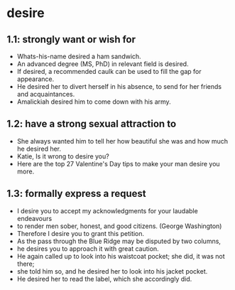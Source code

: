# desire
## 1.1: strongly want or wish for

  *  Whats-his-name desired a ham sandwich.
  *  An advanced degree (MS, PhD) in relevant field is desired.
  *  If desired, a recommended caulk can be used to fill the gap for appearance.
  *  He desired her to divert herself in his absence, to send for her friends and acquaintances.
  *  Amalickiah desired him to come down with his army.

## 1.2: have a strong sexual attraction to

  *  She always wanted him to tell her how beautiful she was and how much he desired her.
  *  Katie, Is it wrong to desire you?
  *  Here are the top 27 Valentine's Day tips to make your man desire you more.

## 1.3: formally express a request

  *  I desire you to accept my acknowledgments for your laudable endeavours
  *  to render men sober, honest, and good citizens. (George Washington)
  *  Therefore I desire you to grant this petition.
  *  As the pass through the Blue Ridge may be disputed by two columns,
  *  he desires you to approach it with great caution.
  *  He again called up to look into his waistcoat pocket; she did, it was not there;
  *  she told him so, and he desired her to look into his jacket pocket.
  *  He desired her to read the label, which she accordingly did.
